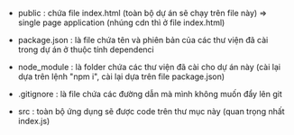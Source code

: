 - public : chứa file index.html (toàn bộ dự án sẽ chạy trên file này) => single page application (nhúng cdn thì ở file index.html)

- package.json : là file chứa tên và phiên bản của các thư viện đã cài trong dự án ở thuộc tính dependenci

- node_module : là folder chứa các thư viện đã cài cho dự án này (cài lại dựa trên lệnh "npm i", cài lại dựa trên file package.json)

- .gitignore : là file chứa các đường dẫn mà mình không muốn đẩy lên git

- src : toàn bộ ứng dụng sẽ được code trên thư mục này (quan trọng nhất index.js)
